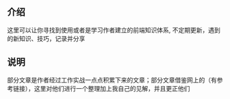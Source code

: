 ## 介绍
这里可以让你寻找到使用或者是学习作者建立的前端知识体系,
不定期更新，遇到的新知识、技巧，记录并分享

## 说明

部分文章是作者经过工作实战一点点积累下来的文章；部分文章借鉴网上的（有参考链接），这里对他们进行一个整理加上我自己的见解，并且更正他们


